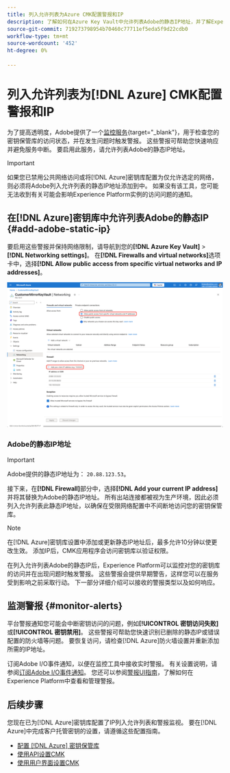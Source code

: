 ```yaml
---
title: 列入允许列表为Azure CMK配置警报和IP
description: 了解如何在Azure Key Vault中允许列表Adobe的静态IP地址，并了解Experience Platform警报如何帮助检测和解决客户管理的密钥访问问题。
source-git-commit: 719273798954b70460c77711ef5eda5f9d22cdb0
workflow-type: tm+mt
source-wordcount: '452'
ht-degree: 0%

---
```


# 列入允许列表为[!DNL Azure] CMK配置警报和IP

为了提高透明度，Adobe提供了一个[监控服务](../../../../observability/alerts/ui.md){target="_blank"}，用于检查您的密钥保管库的访问状态，并在发生问题时触发警报。 这些警报可帮助您快速响应并避免服务中断。 要启用此服务，请允许列表Adobe的静态IP地址。

>[!IMPORTANT]
>
>如果您已禁用公共网络访问或将[!DNL Azure]密钥库配置为仅允许选定的网络，则必须将Adobe列入允许列表的静态IP地址添加到中。 如果没有该工具，您可能无法收到有关可能会影响Experience Platform实例的访问问题的通知。

## 在[!DNL Azure]密钥库中允许列表Adobe的静态IP {#add-adobe-static-ip}

要启用这些警报并保持网络限制，请导航到您的&#x200B;**[!DNL Azure Key Vault]** > **[!DNL Networking settings]**。 在&#x200B;**[!DNL Firewalls and virtual networks]**&#x200B;选项卡中，选择&#x200B;**[!DNL Allow public access from specific virtual networks and IP addresses]**。

![[!DNL Azure] Key Vault Networking设置屏幕，其中显示添加Adobe静态IP地址的位置并突出显示允许从以下位置访问的选项。](../../../images/governance-privacy-security/customer-managed-keys/key-vault-networking-settings.png)

### Adobe的静态IP地址

>[!IMPORTANT]
>
>Adobe提供的静态IP地址为： `20.88.123.53`。

接下来，在&#x200B;**[!DNL Firewall]**&#x200B;部分中，选择&#x200B;**[!DNL Add your current IP address]**&#x200B;并将其替换为Adobe的静态IP地址。 所有出站连接都被视为生产环境，因此必须列入允许列表此静态IP地址，以确保在受限网络配置中不间断地访问您的密钥保管库。

>[!NOTE]
>
>在[!DNL Azure]密钥库设置中添加或更新静态IP地址后，最多允许10分钟以使更改生效。 添加IP后，CMK应用程序会访问密钥库以验证权限。

在列入允许列表Adobe的静态IP后，Experience Platform可以监控对您的密钥库的访问并在出现问题时触发警报。 这些警报会提供早期警告，这样您可以在服务受到影响之前采取行动。 下一部分详细介绍可以接收的警报类型以及如何响应。

## 监测警报 {#monitor-alerts}

平台警报通知您可能会中断密钥访问的问题，例如&#x200B;**[!UICONTROL 密钥访问失败]**&#x200B;或&#x200B;**[!UICONTROL 密钥禁用]**。 这些警报可帮助您快速识别已删除的静态IP或错误配置的防火墙等问题。 要恢复访问，请检查[!DNL Azure]防火墙设置并重新添加所需的IP地址。

<!-- For a complete list of alert types and recommended resolutions, see the [CMK alert resolution reference](../alert-resolution-reference.md). -->

订阅Adobe I/O事件通知，以便在监控工具中接收实时警报。 有关设置说明，请参阅[订阅Adobe I/O事件通知](../../../../observability/alerts/subscribe.md)。 您还可以参阅[警报UI指南](../../../../observability/alerts/ui.md)，了解如何在Experience Platform中查看和管理警报。

## 后续步骤

您现在已为[!DNL Azure]密钥库配置了IP列入允许列表和警报监视。 要在[!DNL Azure]中完成客户托管密钥的设置，请遵循这些配置指南。

- [配置 [!DNL Azure] 密钥保管库](./azure-key-vault-config.md)
- [使用API设置CMK](./api-set-up.md)
- [使用用户界面设置CMK](./ui-set-up.md)
